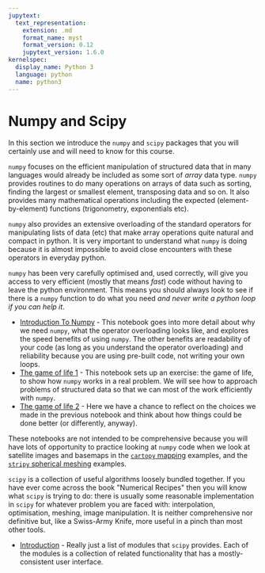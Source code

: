 ```yaml
---
jupytext:
  text_representation:
    extension: .md
    format_name: myst
    format_version: 0.12
    jupytext_version: 1.6.0
kernelspec:
  display_name: Python 3
  language: python
  name: python3
---
```


# Numpy and Scipy

In this section we introduce the `numpy` and `scipy` packages that you will certainly use and will need to know for this course. 

`numpy` focuses on the efficient manipulation of structured data that in many languages would already be included as some sort of *array* data type. `numpy` provides routines to do many operations on arrays of data such as sorting, finding the largest or smallest element, transposing data and so on. It also provides many mathematical operations including the expected (element-by-element) functions (trigonometry, exponentials etc). 

`numpy` also provides an extensive overloading of the standard operators for manipulating lists of data (etc) that make array operations quite natural and compact in python. It is very important to understand what `numpy` is doing because it is almost impossible to avoid close encounters with these operators in everyday python. 

`numpy` has been very carefully optimised and, used correctly, will give you access to very efficient (mostly that means *fast*) code without having to leave the python environment. This means you should always look to see if there is a `numpy` function to do what you need *and never write a python loop if you can help it*. 

  - [Introduction To Numpy](1-IntroductionToNumpy.md) - This notebook goes into more detail about why we need `numpy`, what the operator overloading looks like, and explores the speed benefits of using `numpy`. The other benefits are readability of your code (as long as you understand the operator overloading) and reliability because you are using pre-built code, not writing your own loops. 
  - [The game of life 1](2-Application-TheGameOfLife.md) - This notebook sets up an exercise: the game of life, to show how `numpy` works in a real problem. We will see how to approach problems of structured data so that we can most of the work efficiently with `numpy`.
  - [The game of life 2](3-Discussion-TheGameOfLife.md) - Here we have a chance to reflect on the choices we made in the previous notebook and think about how things could be done better (or differently, anyway). 

  These notebooks are not intended to be comprehensive because you will have lots of opportunity to practice looking at `numpy` code when we look at satellite images and basemaps in the [`cartopy` mapping](Notebooks/Themes/Mapping/0-Maps_with_Cartopy.md) examples, and the [`stripy` spherical meshing](Notebooks/Themes/SphericalMeshing/0-Stripy.md) examples. 

  `scipy` is a collection of useful algorithms loosely bundled together. If you have ever come across the book "Numerical Recipes" then you will know what `scipy` is trying to do: there is usually some reasonable implementation in `scipy` for whatever problem you are faced with: interpolation, optimisation, meshing, image manipulation. It is neither comprehensive nor definitive but, like a Swiss-Army Knife, more useful in a pinch than most other tools.

   - [Introduction](4-IntroductionToScipy.md) - Really just a list of modules that `scipy` provides. Each of the modules is a collection of related functionality that has a mostly-consistent user interface. 

